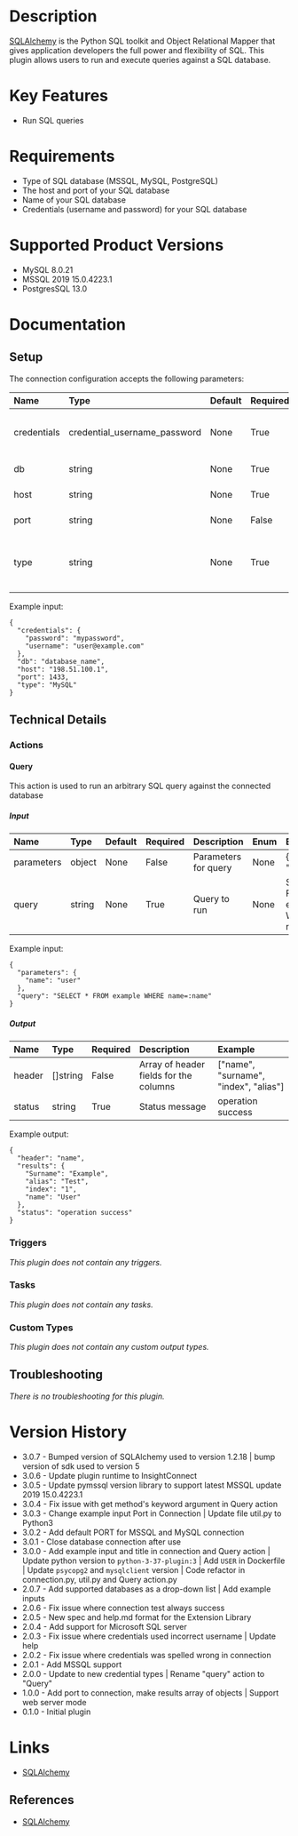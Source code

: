 # Description

[SQLAlchemy](http://docs.sqlalchemy.org/en/latest/) is the Python SQL toolkit and Object Relational Mapper that gives application developers the full power and flexibility of SQL.
This plugin allows users to run and execute queries against a SQL database.

# Key Features

* Run SQL queries

# Requirements

* Type of SQL database (MSSQL, MySQL, PostgreSQL)
* The host and port of your SQL database
* Name of your SQL database
* Credentials (username and password) for your SQL database

# Supported Product Versions

* MySQL 8.0.21
* MSSQL 2019 15.0.4223.1
* PostgresSQL 13.0

# Documentation

## Setup
  
The connection configuration accepts the following parameters:  

|Name|Type|Default|Required|Description|Enum|Example|
| :--- | :--- | :--- | :--- | :--- | :--- | :--- |
|credentials|credential_username_password|None|True|Database username and password|None|{ "username": "user@example.com", "password": "mypassword"}|
|db|string|None|True|Database name|None|database_name|
|host|string|None|True|Database hostname|None|198.51.100.1|
|port|string|None|False|Database port|None|1433|
|type|string|None|True|Database type (MSSQL, MySQL, PostgreSQL)|['MSSQL', 'MySQL', 'PostgreSQL']|MySQL|
  
Example input:

```
{
  "credentials": {
    "password": "mypassword",
    "username": "user@example.com"
  },
  "db": "database_name",
  "host": "198.51.100.1",
  "port": 1433,
  "type": "MySQL"
}
```

## Technical Details

### Actions


#### Query
  
This action is used to run an arbitrary SQL query against the connected database

##### Input

|Name|Type|Default|Required|Description|Enum|Example|
| :--- | :--- | :--- | :--- | :--- | :--- | :--- |
|parameters|object|None|False|Parameters for query|None|{ "name": "user" }|
|query|string|None|True|Query to run|None|SELECT * FROM example WHERE name=:name|
  
Example input:

```
{
  "parameters": {
    "name": "user"
  },
  "query": "SELECT * FROM example WHERE name=:name"
}
```

##### Output

|Name|Type|Required|Description|Example|
| :--- | :--- | :--- | :--- | :--- |
|header|[]string|False|Array of header fields for the columns|["name", "surname", "index", "alias"]|', '|results|[]object|False|Result rows, each as an object with header keys|[{"name": "User", "index": "1", "Surname": "Example", "alias": "Test"}]|
|status|string|True|Status message|operation success|
  
Example output:

```
{
  "header": "name",
  "results": {
    "Surname": "Example",
    "alias": "Test",
    "index": "1",
    "name": "User"
  },
  "status": "operation success"
}
```
### Triggers
  
*This plugin does not contain any triggers.*
### Tasks
  
*This plugin does not contain any tasks.*

### Custom Types
  
*This plugin does not contain any custom output types.*

## Troubleshooting
  
*There is no troubleshooting for this plugin.*

# Version History

* 3.0.7 - Bumped version of SQLAlchemy used to version 1.2.18 | bump version of sdk used to version 5
* 3.0.6 - Update plugin runtime to InsightConnect
* 3.0.5 - Update pymssql version library to support latest MSSQL update 2019 15.0.4223.1
* 3.0.4 - Fix issue with get method's keyword argument in Query action
* 3.0.3 - Change example input Port in Connection | Update file util.py to Python3
* 3.0.2 - Add default PORT for MSSQL and MySQL connection
* 3.0.1 - Close database connection after use
* 3.0.0 - Add example input and title in connection and Query action | Update python version to `python-3-37-plugin:3` | Add `USER` in Dockerfile | Update `psycopg2` and `mysqlclient` version | Code refactor in connection.py, util.py and Query action.py
* 2.0.7 - Add supported databases as a drop-down list | Add example inputs
* 2.0.6 - Fix issue where connection test always success
* 2.0.5 - New spec and help.md format for the Extension Library
* 2.0.4 - Add support for Microsoft SQL server
* 2.0.3 - Fix issue where credentials used incorrect username | Update help
* 2.0.2 - Fix issue where credentials was spelled wrong in connection
* 2.0.1 - Add MSSQL support
* 2.0.0 - Update to new credential types | Rename "query" action to "Query"
* 1.0.0 - Add port to connection, make results array of objects | Support web server mode
* 0.1.0 - Initial plugin

# Links

* [SQLAlchemy](http://docs.sqlalchemy.org/en/latest/)

## References

* [SQLAlchemy](http://docs.sqlalchemy.org/en/latest/)
